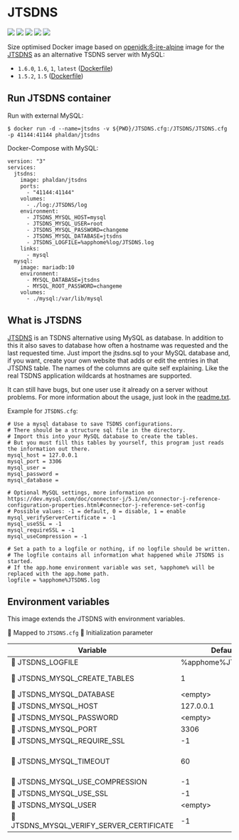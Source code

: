 # JTSDNS

[![](https://images.microbadger.com/badges/version/phaldan/jtsdns.svg)](https://microbadger.com/images/phaldan/jtsdns) [![](https://images.microbadger.com/badges/image/phaldan/jtsdns.svg)](https://microbadger.com/images/phaldan/jtsdns) [![](https://img.shields.io/docker/stars/phaldan/jtsdns.svg)](https://hub.docker.com/r/phaldan/jtsdns/) [![](https://img.shields.io/docker/pulls/phaldan/jtsdns.svg)](https://hub.docker.com/r/phaldan/jtsdns/) [![](https://img.shields.io/docker/automated/phaldan/jtsdns.svg)](https://hub.docker.com/r/phaldan/jtsdns/)

Size optimised Docker image based on [openjdk:8-jre-alpine](https://hub.docker.com/_/openjdk/) image for the [JTSDNS](https://www.stefan1200.de/forum/index.php?topic=208.0) as an alternative TSDNS server with MySQL:

* `1.6.0`, `1.6`, `1`, `latest` ([Dockerfile](https://github.com/phaldan/docker-jtsdns/blob/c609319fdd3a737fab42dc2eeada8076fcbaada2/Dockerfile))
* `1.5.2`, `1.5` ([Dockerfile](https://github.com/phaldan/docker-jtsdns/blob/c5e8364d3afbe16519c5943cc31eda05a7d3b590/Dockerfile))

## Run JTSDNS container

Run with external MySQL:
```
$ docker run -d --name=jtsdns -v ${PWD}/JTSDNS.cfg:/JTSDNS/JTSDNS.cfg -p 41144:41144 phaldan/jtsdns
```

Docker-Compose with MySQL:
```
version: "3"
services:
  jtsdns:
    image: phaldan/jtsdns
    ports:
      - "41144:41144"
    volumes:
      - ./log:/JTSDNS/log
    environment:
      - JTSDNS_MYSQL_HOST=mysql
      - JTSDNS_MYSQL_USER=root
      - JTSDNS_MYSQL_PASSWORD=changeme
      - JTSDNS_MYSQL_DATABASE=jtsdns
      - JTSDNS_LOGFILE=%apphome%log/JTSDNS.log
    links:
      - mysql
  mysql:
    image: mariadb:10
    environment:
      - MYSQL_DATABASE=jtsdns
      - MYSQL_ROOT_PASSWORD=changeme
    volumes:
      - ./mysql:/var/lib/mysql
```

## What is JTSDNS

[JTSDNS](https://www.stefan1200.de/forum/index.php?topic=208.0) is an TSDNS alternative using MySQL as database. In addition to this it also saves to database how often a hostname was requested and the last requested time. Just import the jtsdns.sql to your MySQL database and, if you want, create your own website that adds or edit the entries in that JTSDNS table. The names of the columns are quite self explaining. Like the real TSDNS application wildcards at hostnames are supported.

It can still have bugs, but one user use it already on a server without problems. For more information about the usage, just look in the [readme.txt](https://www.stefan1200.de/documentation/jtsdns/readme.txt).

Example for `JTSDNS.cfg`:

```
# Use a mysql database to save TSDNS configurations.
# There should be a structure sql file in the directory.
# Import this into your MySQL database to create the tables.
# But you must fill this tables by yourself, this program just reads the information out there.
mysql_host = 127.0.0.1
mysql_port = 3306
mysql_user = 
mysql_password = 
mysql_database = 

# Optional MySQL settings, more information on https://dev.mysql.com/doc/connector-j/5.1/en/connector-j-reference-configuration-properties.html#connector-j-reference-set-config
# Possible values: -1 = default, 0 = disable, 1 = enable
mysql_verifyServerCertificate = -1
mysql_useSSL = -1
mysql_requireSSL = -1
mysql_useCompression = -1

# Set a path to a logfile or nothing, if no logfile should be written.
# The logfile contains all information what happened while JTSDNS is started.
# If the app.home environment variable was set, %apphome% will be replaced with the app.home path.
logfile = %apphome%JTSDNS.log
```

## Environment variables

This image extends the JTSDNS with environment variables.

&#x1F534; Mapped to `JTSDNS.cfg` &#x1F537; Initialization parameter

|Variable|Default|Description|
|-----------|---------|---------|
|&#x1F534; JTSDNS_LOGFILE|%apphome%JTSDNS.log||
|&#x1F537; JTSDNS_MYSQL_CREATE_TABLES|1|1=Enabled, 0=Disabled|
|&#x1F534; JTSDNS_MYSQL_DATABASE|&lt;empty&gt;||
|&#x1F534; JTSDNS_MYSQL_HOST|127.0.0.1||
|&#x1F534; JTSDNS_MYSQL_PASSWORD|&lt;empty&gt;||
|&#x1F534; JTSDNS_MYSQL_PORT|3306||
|&#x1F534; JTSDNS_MYSQL_REQUIRE_SSL|-1||
|&#x1F537; JTSDNS_MYSQL_TIMEOUT|60|Connect timeout in seconds|
|&#x1F534; JTSDNS_MYSQL_USE_COMPRESSION|-1||
|&#x1F534; JTSDNS_MYSQL_USE_SSL|-1||
|&#x1F534; JTSDNS_MYSQL_USER|&lt;empty&gt;||
|&#x1F534; JTSDNS_MYSQL_VERIFY_SERVER_CERTIFICATE|-1||

